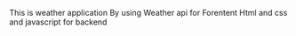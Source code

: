 This is weather application By using Weather api 
for Forentent Html and css and javascript for backend
